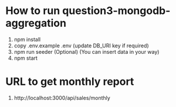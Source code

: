 # How to run question3-mongodb-aggregation

1. npm install
2. copy .env.example .env (update DB_URI key if required)
3. npm run seeder (Optional) (You can insert data in your way)
4. npm start

# URL to get monthly report

1. http://localhost:3000/api/sales/monthly
